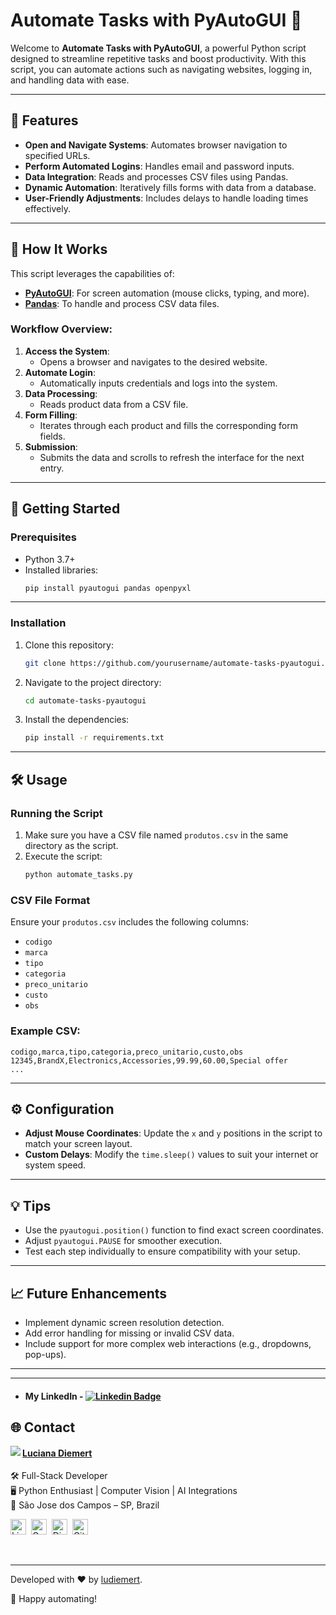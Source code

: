 # Automate Tasks with PyAutoGUI 🚀

Welcome to **Automate Tasks with PyAutoGUI**, a powerful Python script designed to streamline repetitive tasks and boost productivity. With this script, you can automate actions such as navigating websites, logging in, and handling data with ease.

---

## 🌟 Features

- **Open and Navigate Systems**: Automates browser navigation to specified URLs.
- **Perform Automated Logins**: Handles email and password inputs.
- **Data Integration**: Reads and processes CSV files using Pandas.
- **Dynamic Automation**: Iteratively fills forms with data from a database.
- **User-Friendly Adjustments**: Includes delays to handle loading times effectively.

---

## 📂 How It Works

This script leverages the capabilities of:
- **[PyAutoGUI](https://pyautogui.readthedocs.io/en/latest/)**: For screen automation (mouse clicks, typing, and more).
- **[Pandas](https://pandas.pydata.org/)**: To handle and process CSV data files.

### Workflow Overview:
1. **Access the System**:
   - Opens a browser and navigates to the desired website.
2. **Automate Login**:
   - Automatically inputs credentials and logs into the system.
3. **Data Processing**:
   - Reads product data from a CSV file.
4. **Form Filling**:
   - Iterates through each product and fills the corresponding form fields.
5. **Submission**:
   - Submits the data and scrolls to refresh the interface for the next entry.

---

## 🚀 Getting Started

### Prerequisites

- Python 3.7+
- Installed libraries:
  ```bash
  pip install pyautogui pandas openpyxl
  ```

---

### Installation
1. Clone this repository:
   ```bash
   git clone https://github.com/yourusername/automate-tasks-pyautogui.git
   ```
2. Navigate to the project directory:
   ```bash
   cd automate-tasks-pyautogui
   ```
3. Install the dependencies:
   ```bash
   pip install -r requirements.txt
   ```

---

## 🛠️ Usage

### Running the Script
1. Make sure you have a CSV file named `produtos.csv` in the same directory as the script.
2. Execute the script:
   ```bash
   python automate_tasks.py
   ```

### CSV File Format
Ensure your `produtos.csv` includes the following columns:
- `codigo`
- `marca`
- `tipo`
- `categoria`
- `preco_unitario`
- `custo`
- `obs`

### Example CSV:
```csv
codigo,marca,tipo,categoria,preco_unitario,custo,obs
12345,BrandX,Electronics,Accessories,99.99,60.00,Special offer
...
```

---

## ⚙️ Configuration

- **Adjust Mouse Coordinates**:
   Update the `x` and `y` positions in the script to match your screen layout.
- **Custom Delays**:
   Modify the `time.sleep()` values to suit your internet or system speed.

---

## 💡 Tips

- Use the `pyautogui.position()` function to find exact screen coordinates.
- Adjust `pyautogui.PAUSE` for smoother execution.
- Test each step individually to ensure compatibility with your setup.

---

## 📈 Future Enhancements

- Implement dynamic screen resolution detection.
- Add error handling for missing or invalid CSV data.
- Include support for more complex web interactions (e.g., dropdowns, pop-ups).

---

---

- #### My LinkedIn - [![Linkedin Badge](https://img.shields.io/badge/-LucianaDiemert-blue?style=flat-square&logo=Linkedin&logoColor=white&link=https://www.linkedin.com/in/lucianadiemert/)](https://www.linkedin.com/in/lucianadiemert/)

## 🌐 **Contact**
<img align="left" src="https://www.github.com/ludiemert.png?size=150">

#### [**Luciana Diemert**](https://github.com/ludiemert)

🛠 Full-Stack Developer <br>
🖥️ Python Enthusiast | Computer Vision | AI Integrations <br>
📍 São Jose dos Campos – SP, Brazil

<a href="https://www.linkedin.com/in/lucianadiemert" target="_blank"><img src="https://img.shields.io/badge/LinkedIn-0077B5?style=flat&logo=linkedin&logoColor=white" alt="LinkedIn Badge" height="25"></a>&nbsp;
<a href="mailto:lucianadiemert@gmail.com" target="_blank"><img src="https://img.shields.io/badge/Gmail-D14836?style=flat&logo=gmail&logoColor=white" alt="Gmail Badge" height="25"></a>&nbsp;
<a href="#"><img src="https://img.shields.io/badge/Discord-%237289DA.svg?logo=discord&logoColor=white" title="LuDiem#0654" alt="Discord Badge" height="25"></a>&nbsp;
<a href="https://www.github.com/ludiemert" target="_blank"><img src="https://img.shields.io/badge/GitHub-100000?style=flat&logo=github&logoColor=white" alt="GitHub Badge" height="25"></a>&nbsp;

<br clear="left"/>

---
Developed with ❤ by [ludiemert](https://github.com/ludiemert).

🎉 Happy automating!

